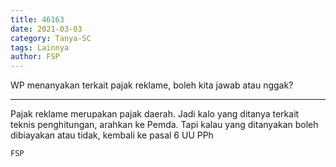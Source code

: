 ```yaml
---
title: 46163
date: 2021-03-03
category: Tanya-SC
tags: Lainnya
author: FSP
---
```


WP menanyakan terkait pajak reklame, boleh kita jawab atau nggak?

---

Pajak reklame merupakan pajak daerah. Jadi kalo yang ditanya terkait teknis penghitungan, arahkan ke Pemda. Tapi kalau yang ditanyakan boleh dibiayakan atau tidak, kembali ke pasal 6 UU PPh

`FSP`
